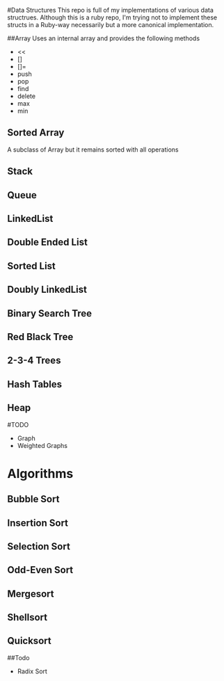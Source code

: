 #Data Structures
This repo is full of my implementations of various data structrues. Although this is a ruby repo, I'm trying not to implement these structs in a Ruby-way necessarily but a more canonical implementation.

##Array
Uses an internal array and provides the following methods

- <<
- []
- []=
- push
- pop
- find
- delete
- max
- min

## Sorted Array

A subclass of Array but it remains sorted with all operations

## Stack

## Queue

## LinkedList

## Double Ended List

## Sorted List

## Doubly LinkedList

## Binary Search Tree

## Red Black Tree

## 2-3-4 Trees

## Hash Tables

## Heap

#TODO

- Graph
- Weighted Graphs

# Algorithms

## Bubble Sort

## Insertion Sort

## Selection Sort

## Odd-Even Sort

## Mergesort

## Shellsort

## Quicksort

##Todo

- Radix Sort

